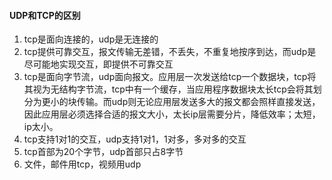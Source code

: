 #### UDP和TCP的区别

1. tcp是面向连接的，udp是无连接的
2. tcp提供可靠交互，报文传输无差错，不丢失，不重复地按序到达，而udp是尽可能地实现交互，即提供不可靠交互
3. tcp是面向字节流，udp面向报文。应用层一次发送给tcp一个数据块，tcp将其视为无结构字节流，tcp中有一个缓存，当应用程序数据块太长tcp会将其划分为更小的块传输。而udp则无论应用层发送多大的报文都会照样直接发送，因此应用层必须选择合适的报文大小，太长ip层需要分片，降低效率；太短，ip太小。
4. tcp支持1对1的交互，udp支持1对1，1对多，多对多的交互
5. tcp首部为20个字节，udp首部只占8字节
6. 文件，邮件用tcp，视频用udp

